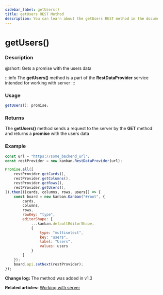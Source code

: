 ```yaml
---
sidebar_label: getUsers()
title: getUsers REST Method
description: You can learn about the getUsers REST method in the documentation of the DHTMLX JavaScript Kanban library. Browse developer guides and API reference, try out code examples and live demos, and download a free 30-day evaluation version of DHTMLX Kanban.
---
```


# getUsers()

### Description

@short: Gets a promise with the users data

:::info
The **getUsers()** method is a part of the **RestDataProvider** service intended for working with server
:::

### Usage

~~~jsx {}
getUsers(): promise;
~~~

### Returns

The **getUsers()** method sends a request to the server by the **GET** method and returns a **promise** with the users data

### Example

~~~jsx {2,8,21}
const url = "https://some_backend_url";
const restProvider = new kanban.RestDataProvider(url);

Promise.all([
	restProvider.getCards(),
	restProvider.getColumns(),
	restProvider.getRows(),
	restProvider.getUsers(),
]).then(([cards, columns, rows, users]) => {
	const board = new kanban.Kanban("#root", {
		cards,
		columns,
		rows,
        rowKey: "type",
		editorShape: [
			...kanban.defaultEditorShape,
			{
				type: "multiselect", 
				key: "users",
				label: "Users",
				values: users
			}
		]
	});
	board.api.setNext(restProvider);
});
~~~

**Change log:** The method was added in v1.3

**Related articles:** [Working with server](../../../../guides/working_with_server)
